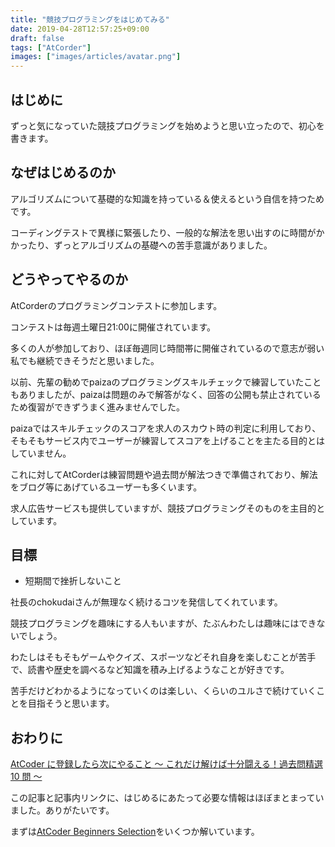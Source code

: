 ```yaml
---
title: "競技プログラミングをはじめてみる"
date: 2019-04-28T12:57:25+09:00
draft: false
tags: ["AtCorder"]
images: ["images/articles/avatar.png"]
---
```


## はじめに
ずっと気になっていた競技プログラミングを始めようと思い立ったので、初心を書きます。

## なぜはじめるのか
アルゴリズムについて基礎的な知識を持っている＆使えるという自信を持つためです。

コーディングテストで異様に緊張したり、一般的な解法を思い出すのに時間がかかったり、ずっとアルゴリズムの基礎への苦手意識がありました。

## どうやってやるのか
AtCorderのプログラミングコンテストに参加します。

コンテストは毎週土曜日21:00に開催されています。

多くの人が参加しており、ほぼ毎週同じ時間帯に開催されているので意志が弱い私でも継続できそうだと思いました。

以前、先輩の勧めでpaizaのプログラミングスキルチェックで練習していたこともありましたが、paizaは問題のみで解答がなく、回答の公開も禁止されているため復習ができずうまく進みませんでした。

paizaではスキルチェックのスコアを求人のスカウト時の判定に利用しており、そもそもサービス内でユーザーが練習してスコアを上げることを主たる目的とはしていません。

これに対してAtCorderは練習問題や過去問が解法つきで準備されており、解法をブログ等にあげているユーザーも多くいます。

求人広告サービスも提供していますが、競技プログラミングそのものを主目的としています。

## 目標
- 短期間で挫折しないこと

社長のchokudaiさんが無理なく続けるコツを発信してくれています。

競技プログラミングを趣味にする人もいますが、たぶんわたしは趣味にはできないでしょう。

わたしはそもそもゲームやクイズ、スポーツなどそれ自身を楽しむことが苦手で、読書や歴史を調べるなど知識を積み上げるようなことが好きです。

苦手だけどわかるようになっていくのは楽しい、くらいのユルさで続けていくことを目指そうと思います。

## おわりに
[AtCoder に登録したら次にやること ～ これだけ解けば十分闘える！過去問精選 10 問 ～](https://qiita.com/drken/items/fd4e5e3630d0f5859067)

この記事と記事内リンクに、はじめるにあたって必要な情報はほぼまとまっていました。ありがたいです。

まずは[AtCoder Beginners Selection](https://atcoder.jp/contests/abs/tasks)をいくつか解いています。